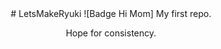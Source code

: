 <div align = center>
  # LetsMakeRyuki
  ![Badge Hi Mom]
  My first repo.
  
  <br> 
  
  Hope for consistency.
